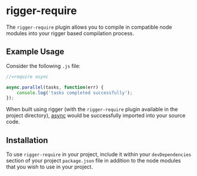 # rigger-require

The `rigger-require` plugin allows you to compile in compatible node modules into your rigger based compilation process.

## Example Usage

Consider the following `.js` file:

```js
//=require async

async.parallel(tasks, function(err) {
    console.log('tasks completed successfully'); 
});
```

When built using rigger (with the `rigger-require` plugin available in the project directory), [async](https://github.com/caolan/async) would be successfully imported into your source code.

## Installation

To use `rigger-require` in your project, include it within your `devDependencies` section of your project `package.json` file in addition to the node modules that you wish to use in your project.